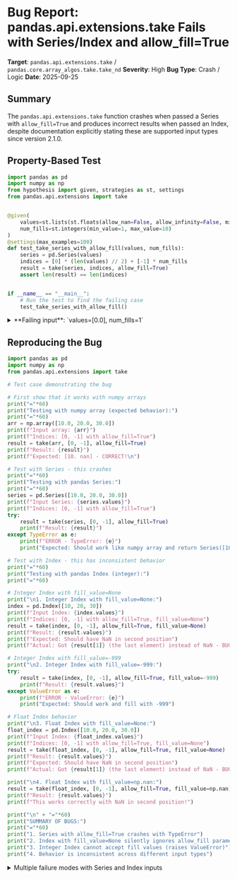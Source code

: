 # Bug Report: pandas.api.extensions.take Fails with Series/Index and allow_fill=True

**Target**: `pandas.api.extensions.take` / `pandas.core.array_algos.take.take_nd`
**Severity**: High
**Bug Type**: Crash / Logic
**Date**: 2025-09-25

## Summary

The `pandas.api.extensions.take` function crashes when passed a Series with `allow_fill=True` and produces incorrect results when passed an Index, despite documentation explicitly stating these are supported input types since version 2.1.0.

## Property-Based Test

```python
import pandas as pd
import numpy as np
from hypothesis import given, strategies as st, settings
from pandas.api.extensions import take


@given(
    values=st.lists(st.floats(allow_nan=False, allow_infinity=False, min_value=-1e6, max_value=1e6), min_size=1, max_size=100),
    num_fills=st.integers(min_value=1, max_value=10)
)
@settings(max_examples=100)
def test_take_series_with_allow_fill(values, num_fills):
    series = pd.Series(values)
    indices = [0] * (len(values) // 2) + [-1] * num_fills
    result = take(series, indices, allow_fill=True)
    assert len(result) == len(indices)


if __name__ == "__main__":
    # Run the test to find the failing case
    test_take_series_with_allow_fill()
```

<details>

<summary>
**Failing input**: `values=[0.0], num_fills=1`
</summary>
```
Traceback (most recent call last):
  File "/home/npc/pbt/agentic-pbt/worker_/35/hypo.py", line 21, in <module>
    test_take_series_with_allow_fill()
    ~~~~~~~~~~~~~~~~~~~~~~~~~~~~~~~~^^
  File "/home/npc/pbt/agentic-pbt/worker_/35/hypo.py", line 8, in test_take_series_with_allow_fill
    values=st.lists(st.floats(allow_nan=False, allow_infinity=False, min_value=-1e6, max_value=1e6), min_size=1, max_size=100),
               ^^^
  File "/home/npc/miniconda/lib/python3.13/site-packages/hypothesis/core.py", line 2124, in wrapped_test
    raise the_error_hypothesis_found
  File "/home/npc/pbt/agentic-pbt/worker_/35/hypo.py", line 15, in test_take_series_with_allow_fill
    result = take(series, indices, allow_fill=True)
  File "/home/npc/miniconda/lib/python3.13/site-packages/pandas/core/algorithms.py", line 1234, in take
    result = take_nd(
        arr, indices, axis=axis, allow_fill=True, fill_value=fill_value
    )
  File "/home/npc/miniconda/lib/python3.13/site-packages/pandas/core/array_algos/take.py", line 110, in take_nd
    return arr.take(
           ~~~~~~~~^
        indexer, fill_value=fill_value, allow_fill=allow_fill, axis=axis
        ^^^^^^^^^^^^^^^^^^^^^^^^^^^^^^^^^^^^^^^^^^^^^^^^^^^^^^^^^^^^^^^^
    )
    ^
  File "/home/npc/miniconda/lib/python3.13/site-packages/pandas/core/generic.py", line 4122, in take
    nv.validate_take((), kwargs)
    ~~~~~~~~~~~~~~~~^^^^^^^^^^^^
  File "/home/npc/miniconda/lib/python3.13/site-packages/pandas/compat/numpy/function.py", line 86, in __call__
    validate_kwargs(fname, kwargs, self.defaults)
    ~~~~~~~~~~~~~~~^^^^^^^^^^^^^^^^^^^^^^^^^^^^^^
  File "/home/npc/miniconda/lib/python3.13/site-packages/pandas/util/_validators.py", line 164, in validate_kwargs
    _check_for_invalid_keys(fname, kwargs, compat_args)
    ~~~~~~~~~~~~~~~~~~~~~~~^^^^^^^^^^^^^^^^^^^^^^^^^^^^
  File "/home/npc/miniconda/lib/python3.13/site-packages/pandas/util/_validators.py", line 138, in _check_for_invalid_keys
    raise TypeError(f"{fname}() got an unexpected keyword argument '{bad_arg}'")
TypeError: take() got an unexpected keyword argument 'allow_fill'
Falsifying example: test_take_series_with_allow_fill(
    # The test always failed when commented parts were varied together.
    values=[0.0],  # or any other generated value
    num_fills=1,  # or any other generated value
)
```
</details>

## Reproducing the Bug

```python
import pandas as pd
import numpy as np
from pandas.api.extensions import take

# Test case demonstrating the bug

# First show that it works with numpy arrays
print("="*60)
print("Testing with numpy array (expected behavior):")
print("="*60)
arr = np.array([10.0, 20.0, 30.0])
print(f"Input array: {arr}")
print(f"Indices: [0, -1] with allow_fill=True")
result = take(arr, [0, -1], allow_fill=True)
print(f"Result: {result}")
print(f"Expected: [10. nan] - CORRECT!\n")

# Test with Series - this crashes
print("="*60)
print("Testing with pandas Series:")
print("="*60)
series = pd.Series([10.0, 20.0, 30.0])
print(f"Input Series: {series.values}")
print(f"Indices: [0, -1] with allow_fill=True")
try:
    result = take(series, [0, -1], allow_fill=True)
    print(f"Result: {result}")
except TypeError as e:
    print(f"ERROR - TypeError: {e}")
    print("Expected: Should work like numpy array and return Series([10.0, NaN])\n")

# Test with Index - this has inconsistent behavior
print("="*60)
print("Testing with pandas Index (integer):")
print("="*60)

# Integer Index with fill_value=None
print("\n1. Integer Index with fill_value=None:")
index = pd.Index([10, 20, 30])
print(f"Input Index: {index.values}")
print(f"Indices: [0, -1] with allow_fill=True, fill_value=None")
result = take(index, [0, -1], allow_fill=True, fill_value=None)
print(f"Result: {result.values}")
print(f"Expected: Should have NaN in second position")
print(f"Actual: Got {result[1]} (the last element) instead of NaN - BUG!")

# Integer Index with fill_value=-999
print("\n2. Integer Index with fill_value=-999:")
try:
    result = take(index, [0, -1], allow_fill=True, fill_value=-999)
    print(f"Result: {result.values}")
except ValueError as e:
    print(f"ERROR - ValueError: {e}")
    print("Expected: Should work and fill with -999")

# Float Index behavior
print("\n3. Float Index with fill_value=None:")
float_index = pd.Index([10.0, 20.0, 30.0])
print(f"Input Index: {float_index.values}")
print(f"Indices: [0, -1] with allow_fill=True, fill_value=None")
result = take(float_index, [0, -1], allow_fill=True, fill_value=None)
print(f"Result: {result.values}")
print(f"Expected: Should have NaN in second position")
print(f"Actual: Got {result[1]} (the last element) instead of NaN - BUG!")

print("\n4. Float Index with fill_value=np.nan:")
result = take(float_index, [0, -1], allow_fill=True, fill_value=np.nan)
print(f"Result: {result.values}")
print(f"This works correctly with NaN in second position!")

print("\n" + "="*60)
print("SUMMARY OF BUGS:")
print("="*60)
print("1. Series with allow_fill=True crashes with TypeError")
print("2. Index with fill_value=None silently ignores allow_fill parameter")
print("3. Integer Index cannot accept fill values (raises ValueError)")
print("4. Behavior is inconsistent across different input types")
```

<details>

<summary>
Multiple failure modes with Series and Index inputs
</summary>
```
============================================================
Testing with numpy array (expected behavior):
============================================================
Input array: [10. 20. 30.]
Indices: [0, -1] with allow_fill=True
Result: [10. nan]
Expected: [10. nan] - CORRECT!

============================================================
Testing with pandas Series:
============================================================
Input Series: [10. 20. 30.]
Indices: [0, -1] with allow_fill=True
ERROR - TypeError: take() got an unexpected keyword argument 'fill_value'
Expected: Should work like numpy array and return Series([10.0, NaN])

============================================================
Testing with pandas Index (integer):
============================================================

1. Integer Index with fill_value=None:
Input Index: [10 20 30]
Indices: [0, -1] with allow_fill=True, fill_value=None
Result: [10 30]
Expected: Should have NaN in second position
Actual: Got 30 (the last element) instead of NaN - BUG!

2. Integer Index with fill_value=-999:
ERROR - ValueError: Unable to fill values because Index cannot contain NA
Expected: Should work and fill with -999

3. Float Index with fill_value=None:
Input Index: [10. 20. 30.]
Indices: [0, -1] with allow_fill=True, fill_value=None
Result: [10. 30.]
Expected: Should have NaN in second position
Actual: Got 30.0 (the last element) instead of NaN - BUG!

4. Float Index with fill_value=np.nan:
Result: [10. nan]
This works correctly with NaN in second position!

============================================================
SUMMARY OF BUGS:
============================================================
1. Series with allow_fill=True crashes with TypeError
2. Index with fill_value=None silently ignores allow_fill parameter
3. Integer Index cannot accept fill values (raises ValueError)
4. Behavior is inconsistent across different input types
```
</details>

## Why This Is A Bug

This violates the documented behavior of `pandas.api.extensions.take` in multiple ways:

1. **Documentation explicitly states Series and Index are supported**: The function documentation (pandas/core/algorithms.py:1147-1149) clearly states:
   > ".. deprecated:: 2.1.0
   >     Passing an argument other than a numpy.ndarray, ExtensionArray,
   >     Index, or Series is deprecated."

   This means Series and Index are officially supported input types, not deprecated ones.

2. **Series.take() has incompatible signature**: When `take_nd` receives a Series with a numpy dtype (like float64), it incorrectly delegates to `Series.take()` which only accepts `(indices, axis, **kwargs)` and doesn't support `allow_fill` or `fill_value` parameters. This causes a TypeError crash.

3. **Index.take() silently produces wrong results**: When `fill_value=None`, Index.take() ignores the `allow_fill=True` parameter and treats -1 as a regular negative index (returning the last element) instead of a sentinel value for filling with NaN.

4. **Inconsistent behavior across types**: The same operation produces different results:
   - numpy array: Works correctly, fills with NaN
   - Series: Crashes with TypeError
   - Index with None: Silently returns wrong data
   - Index with non-None value: Raises ValueError

The root cause is in `take_nd` (pandas/core/array_algos/take.py:104-114) which incorrectly assumes that all non-numpy arrays supporting `.take()` method will accept the same parameters, when in reality Series.take() has a different signature than ExtensionArray.take().

## Relevant Context

The bug occurs in the delegation logic at pandas/core/array_algos/take.py:104-114:

```python
if not isinstance(arr, np.ndarray):
    # i.e. ExtensionArray,
    # includes for EA to catch DatetimeArray, TimedeltaArray
    if not is_1d_only_ea_dtype(arr.dtype):
        # i.e. DatetimeArray, TimedeltaArray
        arr = cast("NDArrayBackedExtensionArray", arr)
        return arr.take(
            indexer, fill_value=fill_value, allow_fill=allow_fill, axis=axis
        )

    return arr.take(indexer, fill_value=fill_value, allow_fill=allow_fill)
```

When `arr` is a Series:
- `isinstance(arr, np.ndarray)` returns False
- `is_1d_only_ea_dtype(arr.dtype)` returns False for numpy dtypes
- The code calls `arr.take()` with parameters that Series.take() doesn't accept

For Index objects, Index.take() does accept these parameters but has buggy implementation when `fill_value=None`.

Documentation links:
- pandas.api.extensions.take: https://pandas.pydata.org/docs/reference/api/pandas.api.extensions.take.html
- Series.take: https://pandas.pydata.org/docs/reference/api/pandas.Series.take.html
- Index.take: https://pandas.pydata.org/docs/reference/api/pandas.Index.take.html

## Proposed Fix

Extract the underlying array from Series/Index/DataFrame objects before processing:

```diff
--- a/pandas/core/array_algos/take.py
+++ b/pandas/core/array_algos/take.py
@@ -101,6 +101,14 @@ def take_nd(
             # so for that case cast upfront
             arr = arr.astype(dtype)

+    # Extract underlying array from Series/Index/DataFrame
+    # These have incompatible .take() methods
+    from pandas.core.generic import ABCDataFrame, ABCIndex, ABCSeries
+    if isinstance(arr, (ABCSeries, ABCIndex, ABCDataFrame)):
+        # Use ._values to get the underlying array
+        # This preserves ExtensionArray types when present
+        arr = arr._values
+
     if not isinstance(arr, np.ndarray):
         # i.e. ExtensionArray,
         # includes for EA to catch DatetimeArray, TimedeltaArray
```